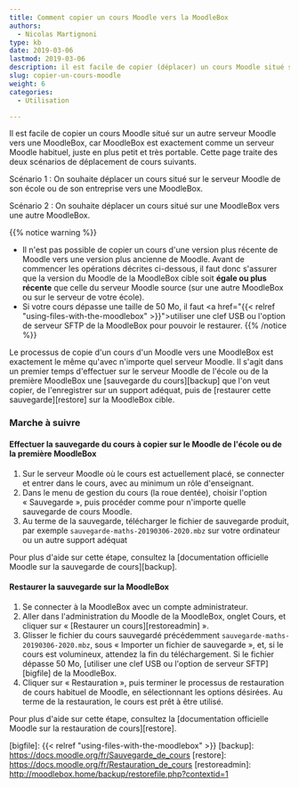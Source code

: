 ```yaml
---
title: Comment copier un cours Moodle vers la MoodleBox
authors:
  - Nicolas Martignoni
type: kb
date: 2019-03-06
lastmod: 2019-03-06
description: il est facile de copier (déplacer) un cours Moodle situé sur un autre serveur Moodle vers une MoodleBox.
slug: copier-un-cours-moodle
weight: 6
categories:
  - Utilisation

---
```


Il est facile de copier un cours Moodle situé sur un autre serveur Moodle vers une MoodleBox, car MoodleBox est exactement comme un serveur Moodle habituel, juste en plus petit et très portable. Cette page traite des deux scénarios de déplacement de cours suivants.

Scénario 1
: On souhaite déplacer un cours situé sur le serveur Moodle de son école ou de son entreprise vers une MoodleBox.

Scénario 2
: On souhaite déplacer un cours situé sur une MoodleBox vers une autre MoodleBox.

{{% notice warning %}}
- Il n'est pas possible de copier un cours d'une version plus récente de Moodle vers une version plus ancienne de Moodle. Avant de commencer les opérations décrites ci-dessous, il faut donc s'assurer que la version du Moodle de la MoodleBox cible soit __égale ou plus récente__ que celle du serveur Moodle source (sur une autre MoodleBox ou sur le serveur de votre école).
- Si votre cours dépasse une taille de 50 Mo, il faut <a href="{{< relref "using-files-with-the-moodlebox" >}}">utiliser une clef USB ou l'option de serveur SFTP</a> de la MoodleBox pour pouvoir le restaurer.
{{% /notice %}}

Le processus de copie d'un cours d'un Moodle vers une MoodleBox est exactement le même qu'avec n'importe quel serveur Moodle. Il s'agit dans un premier temps d'effectuer sur le serveur Moodle de l'école ou de la première MoodleBox une [sauvegarde du cours][backup] que l'on veut copier, de l'enregistrer sur un support adéquat, puis de [restaurer cette sauvegarde][restore] sur la MoodleBox cible.

### Marche à suivre

#### Effectuer la sauvegarde du cours à copier sur le Moodle de l'école ou de la première MoodleBox

1. Sur le serveur Moodle où le cours est actuellement placé, se connecter et entrer dans le cours, avec au minimum un rôle d'enseignant.
1. Dans le menu de gestion du cours (la roue dentée), choisir l'option « Sauvegarde », puis procéder comme pour n'importe quelle sauvegarde de cours Moodle.
1. Au terme de la sauvegarde, télécharger le fichier de sauvegarde produit, par exemple `sauvegarde-maths-20190306-2020.mbz` sur votre ordinateur ou un autre support adéquat

Pour plus d'aide sur cette étape, consultez la [documentation officielle Moodle sur la sauvegarde de cours][backup].

#### Restaurer la sauvegarde sur la MoodleBox

1. Se connecter à la MoodleBox avec un compte administrateur.
1. Aller dans l'administration du Moodle de la MoodleBox, onglet Cours, et cliquer sur « [Restaurer un cours][restoreadmin] ».
1. Glisser le fichier du cours sauvegardé précédemment `sauvegarde-maths-20190306-2020.mbz`, sous « Importer un fichier de sauvegarde », et, si le cours est volumineux, attendez la fin du téléchargement. Si le fichier dépasse 50 Mo, [utiliser une clef USB ou l'option de serveur SFTP][bigfile] de la MoodleBox.
1. Cliquer sur « Restauration », puis terminer le processus de restauration de cours habituel de Moodle, en sélectionnant les options désirées. Au terme de la restauration, le cours est prêt à être utilisé.

Pour plus d'aide sur cette étape, consultez la [documentation officielle Moodle sur la restauration de cours][restore].

  [bigfile]: {{< relref "using-files-with-the-moodlebox" >}}
  [backup]: https://docs.moodle.org/fr/Sauvegarde_de_cours
  [restore]: https://docs.moodle.org/fr/Restauration_de_cours
  [restoreadmin]: http://moodlebox.home/backup/restorefile.php?contextid=1

